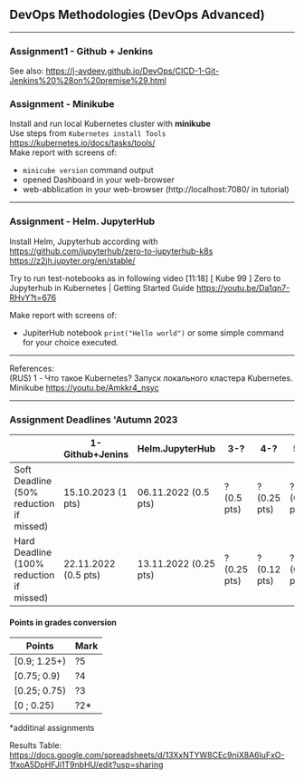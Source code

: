 ## DevOps Methodologies (DevOps Advanced)
---

### Assignment1 - Github + Jenkins


See also:
https://j-avdeev.github.io/DevOps/CICD-1-Git-Jenkins%20%28on%20premise%29.html



### Assignment - Minikube
Install and run local Kubernetes cluster with **minikube**  
Use steps from `Kubernetes install Tools` https://kubernetes.io/docs/tasks/tools/  
Make report with screens of:
* `minicube version` command output
* opened Dashboard in your web-browser
* web-abblication in your web-browser (http://localhost:7080/ in tutorial)

---
### Assignment - Helm. JupyterHub
Install Helm, Jupyterhub according with 
https://github.com/jupyterhub/zero-to-jupyterhub-k8s
https://z2jh.jupyter.org/en/stable/

Try to run test-notebooks as in following video [11:18]
[ Kube 99 ] Zero to Jupyterhub in Kubernetes | Getting Started Guide https://youtu.be/Da1qn7-RHvY?t=676

Make report with screens of:
* JupiterHub notebook `print("Hello world")` or some simple command for your choice executed.


---
References:  
(RUS) 1 - Что такое Kubernetes? Запуск локального кластера Kubernetes. Minikube https://youtu.be/Amkkr4_nsyc

---

### Assignment Deadlines 'Autumn 2023

|                                          |  1-Github+Jenins | Helm.JupyterHub | 3-? | 4-?  | 5-? | k8s |  ?6-? (Additional) |
| ---------------------------------------- | --- | --- | --- | --- | --- | --- | --- |
| Soft Deadline (50% reduction if missed)  | 15.10.2023 (1 pts)| 06.11.2022 (0.5 pts)| ? (0.5 pts) | ? (0.25 pts) |  ? (0.25 pts) | ? | (0.25 pts) ToDo |
| Hard Deadline (100% reduction if missed) | 22.11.2022 (0.5 pts) | 13.11.2022 (0.25 pts) | ? (0.25 pts) | ? (0.12 pts) |  ? (0.25 pts) | ? | (0.25 pts) ToDo |


#### Points in grades conversion
|Points | Mark |
| ------- |------|
|[0.9; 1.25+) | ?5 |
|[0.75; 0.9) | ?4 |
| [0.25; 0.75) | ?3 |
| [0 ; 0.25) | ?2* |

*additinal assignments


Results Table:
https://docs.google.com/spreadsheets/d/13XxNTYW8CEc9niX8A6luFxO-1fxoA5DpHFJi1T9nbHU/edit?usp=sharing